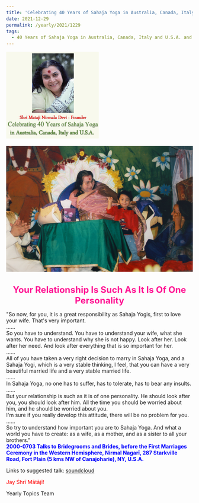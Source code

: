 ```yaml
---
title: 'Celebrating 40 Years of Sahaja Yoga in Australia, Canada, Italy and U.S.A. and its Culture, Post 44'
date: 2021-12-29
permalink: /yearly/2021/1229
tags:
  - 40 Years of Sahaja Yoga in Australia, Canada, Italy and U.S.A. and its Culture
---
```


<div style="text-align: left"><img src="/images/Celebrating40YearsSahajaYoga.png" width="250" /></div><br>

<div style="text-align: center"><img src="/images/image870.png" /></div>

<br>
<p style="color:DeepPink; text-align:center">
<font size="+2"><b>Your Relationship Is Such As It Is Of One Personality</b><br></font>
</p>

<p>
"So now, for you, it is a great responsibility as Sahaja Yogis, first to love your wife. That's very important.<br>
......<br>
So you have to understand. You have to understand your wife, what she wants. You have to understand why she is not happy. Look after her. Look after her need. And look after everything that is so important for her.<br>
......<br>
All of you have taken a very right decision to marry in Sahaja Yoga, and a Sahaja Yogi, which is a very stable thinking, I feel, that you can have a very beautiful married life and a very stable married life.<br>
......<br>
In Sahaja Yoga, no one has to suffer, has to tolerate, has to bear any insults.<br>
......<br>
But your relationship is such as it is of one personality. He should look after you, you should look after him. All the time you should be worried about him, and he should be worried about you.<br>
I'm sure if you really develop this attitude, there will be no problem for you.<br>
......<br>
So try to understand how important you are to Sahaja Yoga. And what a world you have to create: as a wife, as a mother, and as a sister to all your brothers."<br>
<font color="blue"><b>2000-0703 Talks to Bridegrooms and Brides, before the First Marriages Ceremony in the Western Hemisphere, Nirmal Nagarī, 287 Starkville Road, Fort Plain (5 kms NW of Canajoharie), NY, U.S.A.</b></font><br>
</p>

Links to suggested talk: <a href="https://soundcloud.com/nirmala-vidya-portal/000703-marriages-canajoharie"> soundcloud</a><br>

<p style="color:red;">Jay Śhrī Mātājī!<br></p>

Yearly Topics Team